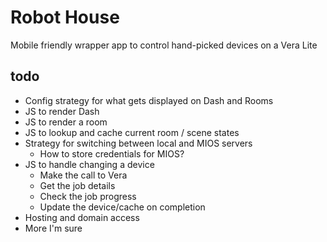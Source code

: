 # Robot House

Mobile friendly wrapper app to control hand-picked 
devices on a Vera Lite

## todo

* Config strategy for what gets displayed on Dash and Rooms
* JS to render Dash
* JS to render a room
* JS to lookup and cache current room / scene states
* Strategy for switching between local and MIOS servers
    - How to store credentials for MIOS?
* JS to handle changing a device
    - Make the call to Vera
    - Get the job details
    - Check the job progress
    - Update the device/cache on completion
* Hosting and domain access
* More I'm sure 
